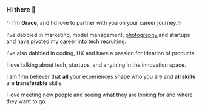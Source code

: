 ### Hi there 👋 

✨ I'm <b>Grace</b>, and I'd love to partner with you on your career journey.✨ </p>
<p>I've dabbled in marketing, model management, <a href="http://www.gracelauphoto.com">photography</a>,and startups and have pivoted my career into tech recruiting.</p>
  <p>I've also dabbled in coding, UX and have a passion for ideation of products. </p>
  <p> I love talking about tech, startups, and anything in the innovation space. </p>
  <p>I am firm believer that <b> all</b> your experiences shape who you are and <b>all skills</b> are <strong>transferable</strong> skills. </p>
<p>I love meeting new people and seeing what they are looking for and where they want to go.</p>

  



<!--
**gracelau/gracelau** is a ✨ _special_ ✨ repository because its `README.md` (this file) appears on your GitHub profile.

Here are some ideas to get you started:

- 🔭 I’m currently working on ...
- 🌱 I’m currently learning ...
- 👯 I’m looking to collaborate on ...
- 🤔 I’m looking for help with ...
- 💬 Ask me about ...
- 📫 How to reach me: ...
- 😄 Pronouns: ...
- ⚡ Fun fact: ...
-->
